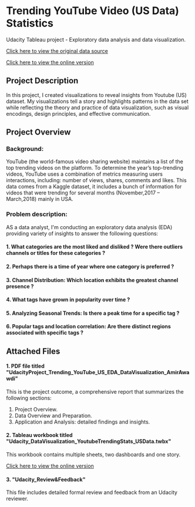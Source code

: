 # Trending YouTube Video (US Data) Statistics
Udacity Tableau project - Exploratory data analysis and data visualization.  

[Click here to view the original data source](https://www.kaggle.com/datasets/datasnaek/youtube-new)

[Click here to view the online version](https://public.tableau.com/app/profile/amir.awawdi/viz/MasterSchool_UdacityTableauproject-_Youtube_dataEDA/TrendingYouTubeVideoStatistics)

## Project Description

In this project, I created visualizations to reveal insights from Youtube (US) dataset. 
My visualizations tell a story and highlights patterns in the data set while reflecting the theory and practice of data visualization, 
such as visual encodings, design principles, and effective communication.

## Project Overview

### Background:

YouTube (the world-famous video sharing website) maintains a list of the top trending videos on the platform. To determine the year’s top-trending videos, YouTube uses a combination of metrics measuring users interactions, including: number of views, shares, comments and likes.
This data comes from a Kaggle dataset, it includes a bunch of information for videos that were trending for several months (November,2017 – March,2018) mainly in USA.

### Problem description:

AS a data analyst, I'm conducting an exploratory data analysis (EDA) providing variety of insights to answer the following questions:

#### 1. What categories are the most liked and disliked ? Were there outliers channels or titles for these categories ?
#### 2. Perhaps there is a time of year where one category is preferred ?
#### 3. Channel Distribution: Which location exhibits the greatest channel presence ?
#### 4. What tags have grown in popularity over time ?
#### 5. Analyzing Seasonal Trends: Is there a peak time for a specific tag ?
#### 6. Popular tags and location correlation: Are there distinct regions associated with specific tags ?


## Attached Files

#### 1. PDF file titled "UdacityProject_Trending_YouTube_US_EDA_DataVisualization_AmirAwawdi"
This is the project outcome, a comprehensive report that summarizes the following sections:
1. Project Overview.
2. Data Overview and Preparation.
3. Application and Analysis: detailed findings and insights.

#### 2. Tableau workbook titled "Udacity_DataVisualization_YoutubeTrendingStats_USData.twbx"
This workbook contains multiple sheets, two dashboards and one story.

[Click here to view the online version](https://public.tableau.com/app/profile/amir.awawdi/viz/MasterSchool_UdacityTableauproject-_Youtube_dataEDA/TrendingYouTubeVideoStatistics)

#### 3. "Udacity_Review&Feedback"
This file includes detailed formal review and feedback from an Udacity reviewer.

